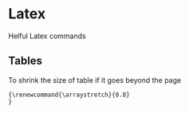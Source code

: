 # Latex
Helful Latex commands

## Tables
To shrink the size of table if it goes beyond the page
```
{\renewcommand{\arraystretch}{0.8}
}
```
